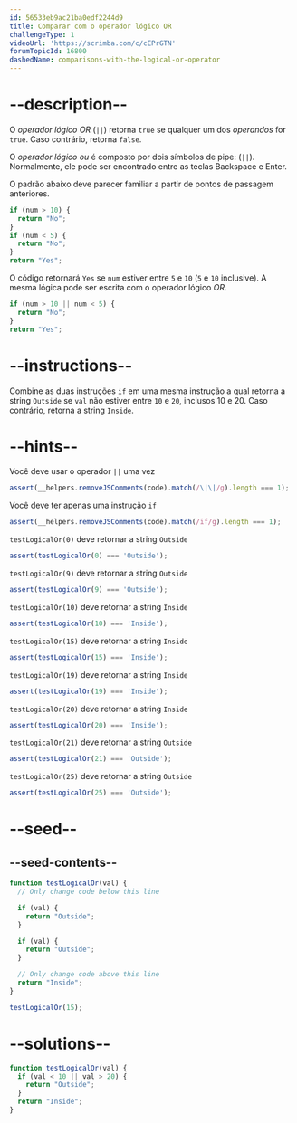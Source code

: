 ```yaml
---
id: 56533eb9ac21ba0edf2244d9
title: Comparar com o operador lógico OR
challengeType: 1
videoUrl: 'https://scrimba.com/c/cEPrGTN'
forumTopicId: 16800
dashedName: comparisons-with-the-logical-or-operator
---
```


# --description--

O <dfn>operador lógico OR</dfn> (`||`) retorna `true` se qualquer um dos <dfn>operandos</dfn> for `true`. Caso contrário, retorna `false`.

O <dfn>operador lógico ou</dfn> é composto por dois símbolos de pipe: (`||`). Normalmente, ele pode ser encontrado entre as teclas Backspace e Enter.

O padrão abaixo deve parecer familiar a partir de pontos de passagem anteriores.

```js
if (num > 10) {
  return "No";
}
if (num < 5) {
  return "No";
}
return "Yes";
```

O código retornará `Yes` se `num` estiver entre `5` e `10` (`5` e `10` inclusive). A mesma lógica pode ser escrita com o operador lógico <dfn>OR</dfn>.

```js
if (num > 10 || num < 5) {
  return "No";
}
return "Yes";
```

# --instructions--

Combine as duas instruções `if` em uma mesma instrução a qual retorna a string `Outside` se `val` não estiver entre `10` e `20`, inclusos 10 e 20. Caso contrário, retorna a string `Inside`.

# --hints--

Você deve usar o operador `||` uma vez

```js
assert(__helpers.removeJSComments(code).match(/\|\|/g).length === 1);
```

Você deve ter apenas uma instrução `if`

```js
assert(__helpers.removeJSComments(code).match(/if/g).length === 1);
```

`testLogicalOr(0)` deve retornar a string `Outside`

```js
assert(testLogicalOr(0) === 'Outside');
```

`testLogicalOr(9)` deve retornar a string `Outside`

```js
assert(testLogicalOr(9) === 'Outside');
```

`testLogicalOr(10)` deve retornar a string `Inside`

```js
assert(testLogicalOr(10) === 'Inside');
```

`testLogicalOr(15)` deve retornar a string `Inside`

```js
assert(testLogicalOr(15) === 'Inside');
```

`testLogicalOr(19)` deve retornar a string `Inside`

```js
assert(testLogicalOr(19) === 'Inside');
```

`testLogicalOr(20)` deve retornar a string `Inside`

```js
assert(testLogicalOr(20) === 'Inside');
```

`testLogicalOr(21)` deve retornar a string `Outside`

```js
assert(testLogicalOr(21) === 'Outside');
```

`testLogicalOr(25)` deve retornar a string `Outside`

```js
assert(testLogicalOr(25) === 'Outside');
```

# --seed--

## --seed-contents--

```js
function testLogicalOr(val) {
  // Only change code below this line

  if (val) {
    return "Outside";
  }

  if (val) {
    return "Outside";
  }

  // Only change code above this line
  return "Inside";
}

testLogicalOr(15);
```

# --solutions--

```js
function testLogicalOr(val) {
  if (val < 10 || val > 20) {
    return "Outside";
  }
  return "Inside";
}
```
